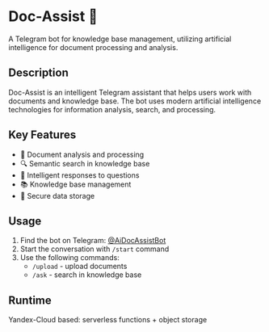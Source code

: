 # Doc-Assist 🤖

A Telegram bot for knowledge base management, utilizing artificial intelligence for document processing and analysis.

## Description

Doc-Assist is an intelligent Telegram assistant that helps users work with documents and knowledge base. The bot uses modern artificial intelligence technologies for information analysis, search, and processing.

## Key Features

- 📄 Document analysis and processing
- 🔍 Semantic search in knowledge base
- 💬 Intelligent responses to questions
- 📚 Knowledge base management
- 🔐 Secure data storage

## Usage

1. Find the bot on Telegram: [@AiDocAssistBot](https://t.me/AiDocAssistBot)
2. Start the conversation with `/start` command
3. Use the following commands:
   - `/upload` - upload documents
   - `/ask` - search in knowledge base

## Runtime

Yandex-Cloud based: serverless functions + object storage